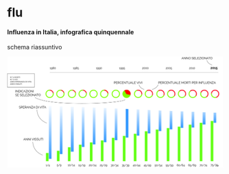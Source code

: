 # flu

#### Influenza in Italia, infografica quinquennale                  
                                

schema riassuntivo

![schema](https://raw.githubusercontent.com/legeinteukein/flu/master/flu.jpg)

